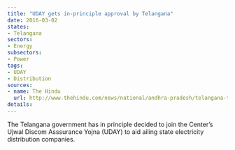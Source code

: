 ```yaml
---
title: "UDAY gets in-principle approval by Telangana"
date: 2016-03-02
states:
- Telangana
sectors:
- Energy
subsectors:
- Power
tags:
- UDAY
- Distribution
sources:
- name: The Hindu
  url: http://www.thehindu.com/news/national/andhra-pradesh/telangana-to-join-uday-scheme-aimed-to-bail-out-discoms/article8278854.ece?ref=tpnews
details:
---
```


The Telangana government has in principle decided to join the Center’s Ujwal Discom Asssurance Yojna (UDAY) to aid ailing state electricity distribution companies.

